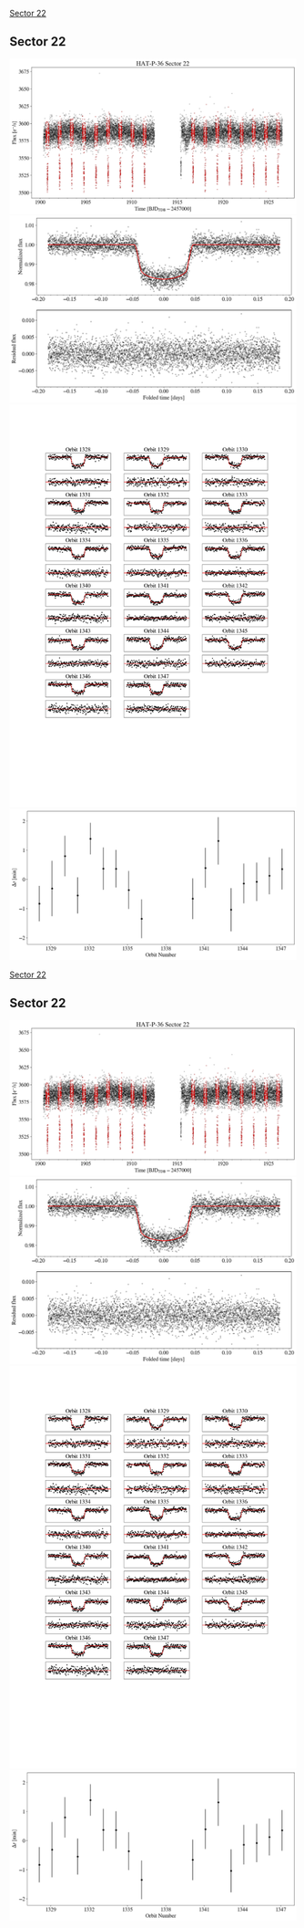 [Sector 22](#sector22)

<a name = "sector22"></a>
## Sector 22
![alt text](/tt/HAT-P-36_Sector_22/HAT-P-36_Sector_22_a_TimeSeries.png)
![alt text](/tt/HAT-P-36_Sector_22/HAT-P-36_Sector_22_b_FoldedLightCurve.png)
![alt text](/tt/HAT-P-36_Sector_22/HAT-P-36_Sector_22_b_IndividualTransitsWithFit.png)
![alt text](/tt/HAT-P-36_Sector_22/HAT-P-36_Sector_22_c_TimingResiduals.png)

[Sector 22](#sector22)

<a name = "sector22"></a>
## Sector 22
![alt text](/tt/HAT-P-36_Sector_22/HAT-P-36_Sector_22_a_TimeSeries.png)
![alt text](/tt/HAT-P-36_Sector_22/HAT-P-36_Sector_22_b_FoldedLightCurve.png)
![alt text](/tt/HAT-P-36_Sector_22/HAT-P-36_Sector_22_b_IndividualTransitsWithFit.png)
![alt text](/tt/HAT-P-36_Sector_22/HAT-P-36_Sector_22_c_TimingResiduals.png)

